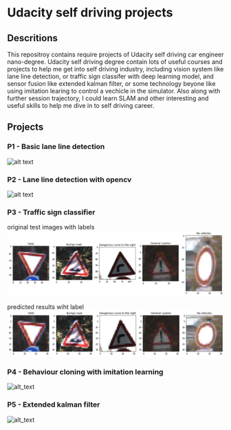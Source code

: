 # Udacity self driving projects

## Descritions

This repositroy contains require projects of Udacity self driving car engineer nano-degree. Udacity self driving degree contain lots of useful courses and projects to help me get into self driving industry, including vision system like lane line detection, or traffic sign classifer with deep learning model, and sensor fusion like extended kalman filter, or some technology beyone like using imitation learing to control a vechicle in the simulator. Also along with further session trajectory, I could learn SLAM and other interesting and useful skills to help me dive in to self driving career.

## Projects

### P1 - Basic lane line detection

[image1]: ./P1-LaneLines/test_videos_output/gifhome_640x360_15s.gif "P1 result git"
![alt text][image1]

### P2 - Lane line detection with opencv
[image2]: ./P2-Advanced-Lane-Lines/output_video/gifhome_640x360_20s.gif "P2 result git"
![alt text][image2]

### P3 - Traffic sign classifier
[image3]: ./P3-Traffic-Sign-Classifier/examples/final_test_images.png "P3 test"
[image4]: ./P3-Traffic-Sign-Classifier/examples/final_test_images_with_predicted.png "P3 classifer reults"

original test images with labels
![alt_text][image3]

predicted results wiht label
![alt_text][image4]

### P4 - Behaviour cloning with imitation learning 
[image5]: ./P4-Behavioral-Cloning/gifhome_640x320_20s.gif "imitation learing result"
![alt_text][image5]

### P5 - Extended kalman filter
[image6]: ./P5-Extended-Kalman-Filters/result.gif "extended kalman filter result"
![alt_text][image6]
